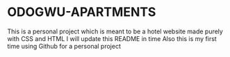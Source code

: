 # ODOGWU-APARTMENTS

This is a personal project which is meant to be a hotel website made purely with CSS and HTML
I will update this README in time
Also this is my first time using Github for a personal project
